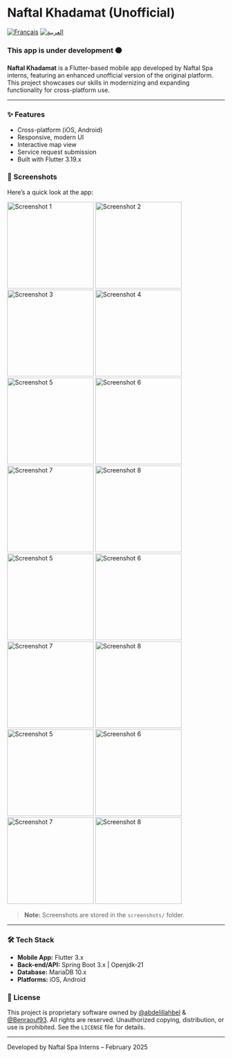 # Naftal Khadamat (Unofficial)

[![Français](https://img.shields.io/badge/Lang-Français-green.svg)](README.fr.md) [![العربية](https://img.shields.io/badge/Lang-العربية-black.svg)](README.ar.md)

### This app is under development 🟠

**Naftal Khadamat** is a Flutter-based mobile app developed by Naftal Spa interns, featuring an enhanced unofficial version of the original platform. This project showcases our skills in modernizing and expanding functionality for cross-platform use.

---

### ✨ Features

- Cross-platform (iOS, Android)
- Responsive, modern UI
- Interactive map view
- Service request submission
- Built with Flutter 3.19.x

### 📸 Screenshots

Here’s a quick look at the app:

<div>
<img src="screenshots/Screenshot_1741025056.png" alt="Screenshot 1" width="200"> 
  <img src="screenshots/Screenshot_1741025047.png" alt="Screenshot 2" width="200">
  <img src="screenshots/Screenshot_1740593100.png" alt="Screenshot 3" width="200"> 
  <img src="screenshots/Screenshot_1740593104.png" alt="Screenshot 4" width="200"> 
 
</div>
<div>
  <img src="screenshots/Screenshot_1741026625.png" alt="Screenshot 5" width="200"> 
  <img src="screenshots/Screenshot_1740592937.png" alt="Screenshot 6" width="200"> 
  <img src="screenshots/Screenshot_1741026617.png" alt="Screenshot 7" width="200"> 
  <img src="screenshots\Screenshot_1740596017.png" alt="Screenshot 8" width="200">
</div>
<div>
  <img src="screenshots/Screenshot_1741026504.png" alt="Screenshot 5" width="200"> 
  <img src="screenshots/Screenshot_1741026498.png" alt="Screenshot 6" width="200"> 
  <img src="screenshots/Screenshot_1741026753.png" alt="Screenshot 7" width="200"> 
  <img src="screenshots/Screenshot_1741026763.png" alt="Screenshot 8" width="200">
</div>
<div>
  <img src="screenshots/Screenshot_1741026577.png" alt="Screenshot 5" width="200"> 
  <img src="screenshots/Screenshot_1741026591.png" alt="Screenshot 6" 
  width="200"> 
   <img src="screenshots/Screenshot_1740593190.png" alt="Screenshot 7" width="200"> 
  <img src="screenshots/Screenshot_1741026249.png" alt="Screenshot 8" width="200">
  
</div>

> **Note:** Screenshots are stored in the `screenshots/` folder.

---

### 🛠️ Tech Stack

- **Mobile App:** Flutter 3.x
- **Back-end/API:** Spring Boot 3.x | Openjdk-21
- **Database:** MariaDB 10.x
- **Platforms:** iOS, Android

### 📜 License

This project is proprietary software owned by [@abdelillahbel](https://github.com/abdelillahbel) & [@Benraouf93](https://github.com/Benraouf93). All rights are reserved. Unauthorized copying, distribution, or use is prohibited. See the `LICENSE` file for details.

---

Developed by Naftal Spa Interns – February 2025